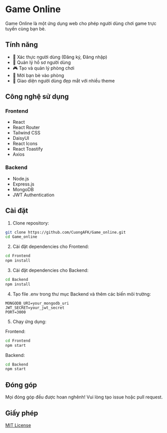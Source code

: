 # Game Online

Game Online là một ứng dụng web cho phép người dùng chơi game trực tuyến cùng bạn bè.

## Tính năng

- 🔐 Xác thực người dùng (Đăng ký, Đăng nhập)
- 👤 Quản lý hồ sơ người dùng
- 🎮 Tạo và quản lý phòng chơi
- 👥 Mời bạn bè vào phòng
- 🎨 Giao diện người dùng đẹp mắt với nhiều theme

## Công nghệ sử dụng

### Frontend
- React
- React Router
- Tailwind CSS
- DaisyUI
- React Icons
- React Toastify
- Axios

### Backend
- Node.js
- Express.js
- MongoDB
- JWT Authentication

## Cài đặt

1. Clone repository:
```bash
git clone https://github.com/CuongAFK/Game_online.git
cd Game_online
```

2. Cài đặt dependencies cho Frontend:
```bash
cd Frontend
npm install
```

3. Cài đặt dependencies cho Backend:
```bash
cd Backend
npm install
```

4. Tạo file .env trong thư mục Backend và thêm các biến môi trường:
```
MONGODB_URI=your_mongodb_uri
JWT_SECRET=your_jwt_secret
PORT=3000
```

5. Chạy ứng dụng:

Frontend:
```bash
cd Frontend
npm start
```

Backend:
```bash
cd Backend
npm start
```

## Đóng góp

Mọi đóng góp đều được hoan nghênh! Vui lòng tạo issue hoặc pull request.

## Giấy phép

[MIT License](LICENSE)
